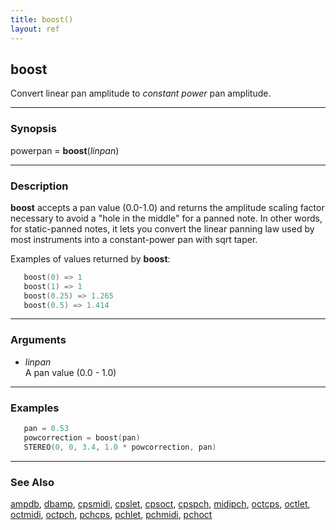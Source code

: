 ```yaml
---
title: boost()
layout: ref
---
```


## boost

Convert linear pan amplitude to *constant power* pan amplitude.

-----

### Synopsis

powerpan = **boost**(*linpan*)

-----

### Description

**boost** accepts a pan value (0.0-1.0) and returns the amplitude
scaling factor necessary to avoid a "hole in the middle" for a panned
note. In other words, for static-panned notes, it lets you convert the
linear panning law used by most instruments into a constant-power pan
with sqrt taper.

Examples of values returned by **boost**:

```cpp
   boost(0) => 1
   boost(1) => 1
   boost(0.25) => 1.265
   boost(0.5) => 1.414
```

-----

### Arguments

  - *linpan*  
    A pan value (0.0 - 1.0)

-----

### Examples

```cpp 
   pan = 0.53
   powcorrection = boost(pan)
   STEREO(0, 0, 3.4, 1.0 * powcorrection, pan)
```

-----

### See Also

[ampdb](ampdb.html), [dbamp](dbamp.html), [cpsmidi](cpsmidi.html),
[cpslet](cpslet.html), [cpsoct](cpsoct.html), [cpspch](cpspch.html),
[midipch](midipch.html), [octcps](octcps.html), [octlet](octlet.html),
[octmidi](octmidi.html), [octpch](octpch.html), [pchcps](pchcps.html),
[pchlet](pchlet.html), [pchmidi](pchmidi.html), [pchoct](pchoct.html)
